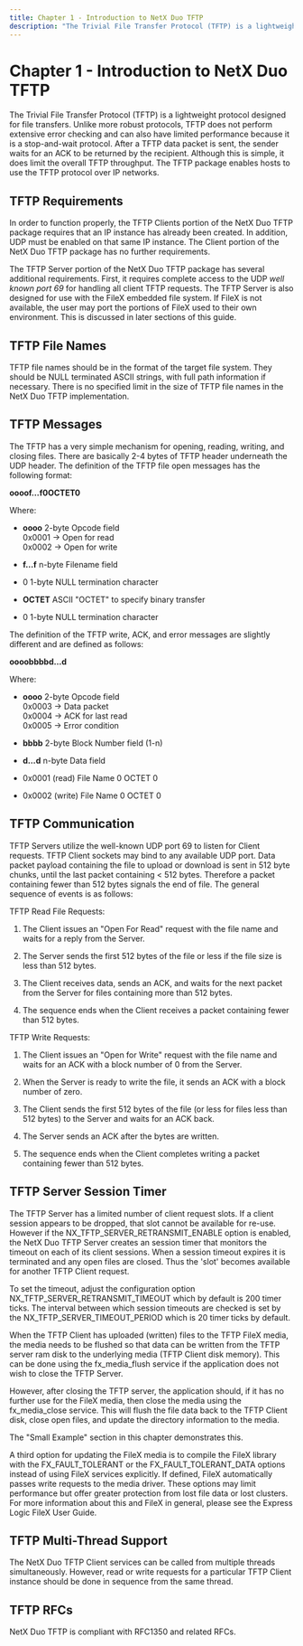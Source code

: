 ```yaml
---
title: Chapter 1 - Introduction to NetX Duo TFTP
description: "The Trivial File Transfer Protocol (TFTP) is a lightweight protocol designed for file transfers."
---
```


# Chapter 1 - Introduction to NetX Duo TFTP 

The Trivial File Transfer Protocol (TFTP) is a lightweight protocol designed for file transfers. Unlike more robust protocols, TFTP does not perform extensive error checking and can also have limited performance because it is a stop-and-wait protocol. After a TFTP data packet is sent, the sender waits for an ACK to be returned by the recipient. Although this is simple, it does limit the overall TFTP throughput. The TFTP package enables hosts to use the TFTP protocol over IP networks.

## TFTP Requirements

In order to function properly, the TFTP Clients portion of the NetX Duo TFTP package requires that an IP instance has already been created. In addition, UDP must be enabled on that same IP instance. The Client portion of the NetX Duo TFTP package has no further requirements.

The TFTP Server portion of the NetX Duo TFTP package has several additional requirements. First, it requires complete access to the UDP *well known port 69* for handling all client TFTP requests. The TFTP Server is also designed for use with the FileX embedded file system. If FileX is not available, the user may port the portions of FileX used to their own environment. This is discussed in later sections of this guide.

## TFTP File Names 

TFTP file names should be in the format of the target file system. They should be NULL terminated ASCII strings, with full path information if necessary. There is no specified limit in the size of TFTP file names in the NetX Duo TFTP implementation.

## TFTP Messages

The TFTP has a very simple mechanism for opening, reading, writing, and closing files. There are basically 2-4 bytes of TFTP header underneath the UDP header. The definition of the TFTP file open messages has the following format:

**oooof…f0OCTET0**

Where:

- **oooo** 2-byte Opcode field  
0x0001 -> Open for read  
0x0002 -> Open for write

- **f…f** n-byte Filename field

- 0  1-byte NULL termination character

- **OCTET** ASCII "OCTET" to specify binary transfer

- 0  1-byte NULL termination character

The definition of the TFTP write, ACK, and error messages are slightly different and are defined as follows:

**oooobbbbd…d**

Where:

- **oooo** 2-byte Opcode field  
0x0003 -> Data packet  
0x0004 -> ACK for last read  
0x0005 -> Error condition  

- **bbbb** 2-byte Block Number field (1-n)

- **d…d** n-byte Data field


- 0x0001 (read) File Name 0 OCTET 0

- 0x0002 (write) File Name 0 OCTET 0

## TFTP Communication

TFTP Servers utilize the well-known UDP port 69 to listen for Client requests. TFTP Client sockets may bind to any available UDP port. Data packet payload containing the file to upload or download is sent in 512 byte chunks, until the last packet containing < 512 bytes. Therefore a packet containing fewer than 512 bytes signals the end of file. The general sequence of events is as follows:

TFTP Read File Requests:

1.  The Client issues an "Open For Read" request with the file name and waits for a reply from the Server.

2.  The Server sends the first 512 bytes of the file or less if the file size is less than 512 bytes.

3.  The Client receives data, sends an ACK, and waits for the next packet from the Server for files containing more than 512 bytes.

4.  The sequence ends when the Client receives a packet containing fewer than 512 bytes.

TFTP Write Requests:

1.  The Client issues an "Open for Write" request with the file name and waits for an ACK with a block number of 0 from the Server.

2.  When the Server is ready to write the file, it sends an ACK with a block number of zero.

3.  The Client sends the first 512 bytes of the file (or less for files less than 512 bytes) to the Server and waits for an ACK back.

4.  The Server sends an ACK after the bytes are written.

5.  The sequence ends when the Client completes writing a packet containing fewer than 512 bytes.
 

## TFTP Server Session Timer

The TFTP Server has a limited number of client request slots. If a client session appears to be dropped, that slot cannot be available for re-use. However if the NX_TFTP_SERVER_RETRANSMIT_ENABLE option is enabled, the NetX Duo TFTP Server creates an session timer that monitors the timeout on each of its client sessions. When a session timeout expires it is terminated and any open files are closed. Thus the 'slot' becomes available for another TFTP Client request.

To set the timeout, adjust the configuration option NX_TFTP_SERVER_RETRANSMIT_TIMEOUT which by default is 200 timer ticks. The interval between which session timeouts are checked is set by the NX_TFTP_SERVER_TIMEOUT_PERIOD which is 20 timer ticks by default.

When the TFTP Client has uploaded (written) files to the TFTP FileX media, the media needs to be flushed so that data can be written from the TFTP server ram disk to the underlying media (TFTP Client disk memory). This can be done using the fx_media_flush service if the application does not wish to close the TFTP Server.

However, after closing the TFTP server, the application should, if it has no further use for the FileX media, then close the media using the fx_media_close service. This will flush the file data back to the TFTP Client disk, close open files, and update the directory information to the media.

The "Small Example" section in this chapter demonstrates this.

A third option for updating the FileX media is to compile the FileX library with the FX_FAULT_TOLERANT or the FX_FAULT_TOLERANT_DATA options instead of using FileX services explicitly. If defined, FileX automatically passes write requests to the media driver. These options may limit performance but offer greater protection from lost file data or lost clusters. For more information about this and FileX in general, please see the Express Logic FileX User Guide.

## TFTP Multi-Thread Support

The NetX Duo TFTP Client services can be called from multiple threads simultaneously. However, read or write requests for a particular TFTP Client instance should be done in sequence from the same thread.

## TFTP RFCs

NetX Duo TFTP is compliant with RFC1350 and related RFCs.


